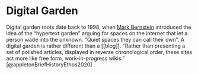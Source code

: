 # Digital Garden

Digital garden roots date back to 1998, when [Mark Bernstein](https://www.markbernstein.org/)
introduced the idea of the “hypertext garden” arguing for spaces on the internet
that let a person wade into the unknown. "Quiet spaces they can call their own".
A digital garden is rather different than a [[blog]]. "Rather than presenting a
set of polished articles, displayed in reverse chronological order, these sites
act more like free form, work-in-progress wikis.” [@appletonBriefHistoryEthos2020]
